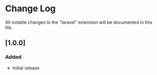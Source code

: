 # Change Log
All notable changes to the "laravel" extension will be documented in this file.

## [1.0.0]
### Added
- Initial release
